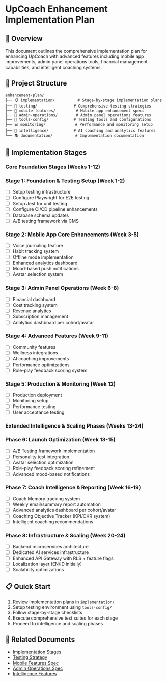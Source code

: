 # UpCoach Enhancement Implementation Plan

## 🎯 Overview
This document outlines the comprehensive implementation plan for enhancing UpCoach with advanced features including mobile app improvements, admin panel operations tools, financial management capabilities, and intelligent coaching systems.

## 📁 Project Structure
```
enhancement-plan/
├── 📋 implementation/          # Stage-by-stage implementation plans
├── 🧪 testing/                # Comprehensive testing strategies
├── 📱 mobile-features/         # Mobile app enhancement specs
├── 💼 admin-operations/        # Admin panel operations features
├── 🔧 tools-config/           # Testing tools and configurations
├── 📊 monitoring/             # Performance and monitoring setup
├── 🧠 intelligence/           # AI coaching and analytics features
└── 📚 documentation/          # Implementation documentation
```

## 🚀 Implementation Stages

### Core Foundation Stages (Weeks 1-12)

### Stage 1: Foundation & Testing Setup (Week 1-2)
- [ ] Setup testing infrastructure
- [ ] Configure Playwright for E2E testing
- [ ] Setup Jest for unit testing
- [ ] Configure CI/CD pipeline enhancements
- [ ] Database schema updates
- [ ] A/B testing framework via CMS

### Stage 2: Mobile App Core Enhancements (Week 3-5)
- [ ] Voice journaling feature
- [ ] Habit tracking system
- [ ] Offline mode implementation
- [ ] Enhanced analytics dashboard
- [ ] Mood-based push notifications
- [ ] Avatar selection system

### Stage 3: Admin Panel Operations (Week 6-8)
- [ ] Financial dashboard
- [ ] Cost tracking system
- [ ] Revenue analytics
- [ ] Subscription management
- [ ] Analytics dashboard per cohort/avatar

### Stage 4: Advanced Features (Week 9-11)
- [ ] Community features
- [ ] Wellness integrations
- [ ] AI coaching improvements
- [ ] Performance optimizations
- [ ] Role-play feedback scoring system

### Stage 5: Production & Monitoring (Week 12)
- [ ] Production deployment
- [ ] Monitoring setup
- [ ] Performance testing
- [ ] User acceptance testing

### Extended Intelligence & Scaling Phases (Weeks 13-24)

### Phase 6: Launch Optimization (Week 13-15)
- [ ] A/B Testing framework implementation
- [ ] Personality test integration
- [ ] Avatar selection optimization
- [ ] Role-play feedback scoring refinement
- [ ] Advanced mood-based notifications

### Phase 7: Coach Intelligence & Reporting (Week 16-19)
- [ ] Coach Memory tracking system
- [ ] Weekly email/summary report automation
- [ ] Advanced analytics dashboard per cohort/avatar
- [ ] Coaching Objective Tracker (KPI/OKR system)
- [ ] Intelligent coaching recommendations

### Phase 8: Infrastructure & Scaling (Week 20-24)
- [ ] Backend microservices architecture
- [ ] Dedicated AI services infrastructure
- [ ] Enhanced API Gateway with RLS + feature flags
- [ ] Localization layer (EN/ID initially)
- [ ] Scalability optimizations

## 📋 Quick Start
1. Review implementation plans in `implementation/`
2. Setup testing environment using `tools-config/`
3. Follow stage-by-stage checklists
4. Execute comprehensive test suites for each stage
5. Proceed to intelligence and scaling phases

## 🔗 Related Documents
- [Implementation Stages](./implementation/README.md)
- [Testing Strategy](./testing/README.md)
- [Mobile Features Spec](./mobile-features/README.md)
- [Admin Operations Spec](./admin-operations/README.md)
- [Intelligence Features](./intelligence/README.md) 